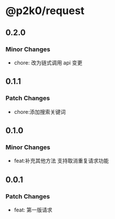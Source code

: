 # @p2k0/request

## 0.2.0

### Minor Changes

- chore: 改为链式调用 api 变更

## 0.1.1

### Patch Changes

- chore:添加搜索关键词

## 0.1.0

### Minor Changes

- feat:补充其他方法 支持取消重复请求功能

## 0.0.1

### Patch Changes

- feat: 第一版请求
